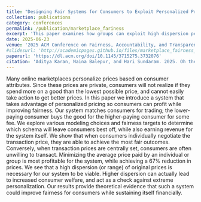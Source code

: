```yaml
---
title: "Designing Fair Systems for Consumers to Exploit Personalized Pricing"
collection: publications
category: conferences
permalink: /publication/marketplace_fariness
excerpt: 'This paper examines how groups can exploit high dispersion personalized pricing via a trading based system to improve outcomes'
date: 2025-06-23
venue: '2025 ACM Conference on Fairness, Accountability, and Transparency (FAccT)'
#slidesurl: 'http://academicpages.github.io/files/marketplace_fairness_24/slides.pdf'
paperurl: 'https://dl.acm.org/doi/10.1145/3715275.3732076'
citation: 'Aditya Karan, Naina Balepur, and Hari Sundaram. 2025. Oh the Prices You’ll See: Designing a Fair Exchange System to Mitigate Personalized Pricing. In Proceedings of the 2025 ACM Conference on Fairness, Accountability, and Transparency (FAccT '25). Association for Computing Machinery, New York, NY, USA, 1159–1171.'
---
```


Many online marketplaces personalize prices based on consumer attributes. Since these prices are private, consumers will not realize if they spend more on a good than the lowest possible price, and cannot easily take action to get better prices.
In this paper we introduce a system that takes advantage of personalized pricing so consumers can profit while improving fairness. Our system matches consumers for trading; the lower-paying consumer buys the good for the higher-paying consumer for some fee.
We explore various modeling choices and fairness targets to determine which schema will leave consumers best off, while also earning revenue for the system itself. 
We show that when consumers individually negotiate the transaction price, they are able to achieve the most fair outcomes. Conversely, when transaction prices are centrally set, consumers are often unwilling to transact.
Minimizing the average price paid by an individual or group is most profitable for the system, while achieving a $67\%$ reduction in prices.
We see that a high dispersion (or range) of original prices is necessary for our system to be viable. Higher dispersion can actually lead to increased consumer welfare, and act as a check against extreme personalization. 
Our results provide theoretical evidence that such a system could improve fairness for consumers while sustaining itself financially.

